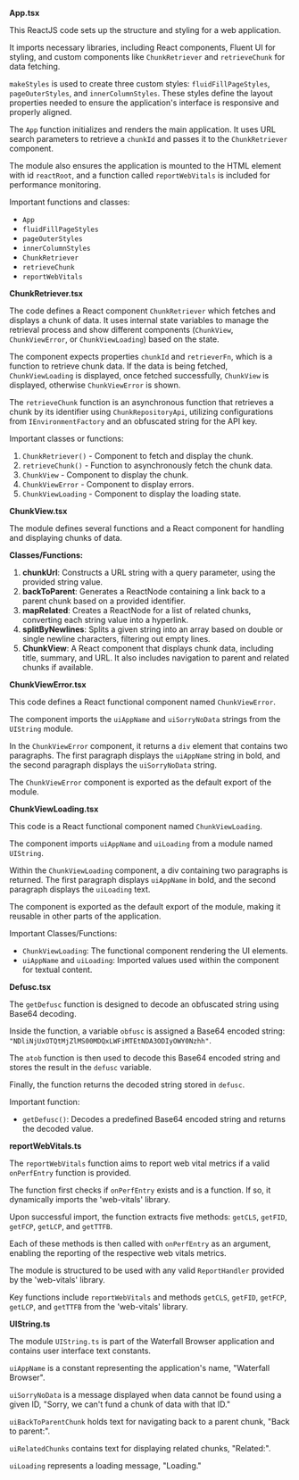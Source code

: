**App.tsx**

This ReactJS code sets up the structure and styling for a web application. 

It imports necessary libraries, including React components, Fluent UI for styling, and custom components like `ChunkRetriever` and `retrieveChunk` for data fetching. 

`makeStyles` is used to create three custom styles: `fluidFillPageStyles`, `pageOuterStyles`, and `innerColumnStyles`. These styles define the layout properties needed to ensure the application's interface is responsive and properly aligned.

The `App` function initializes and renders the main application. It uses URL search parameters to retrieve a `chunkId` and passes it to the `ChunkRetriever` component.

The module also ensures the application is mounted to the HTML element with id `reactRoot`, and a function called `reportWebVitals` is included for performance monitoring.

Important functions and classes:
- `App`
- `fluidFillPageStyles`
- `pageOuterStyles`
- `innerColumnStyles`
- `ChunkRetriever`
- `retrieveChunk`
- `reportWebVitals`

**ChunkRetriever.tsx**

The code defines a React component `ChunkRetriever` which fetches and displays a chunk of data. It uses internal state variables to manage the retrieval process and show different components (`ChunkView`, `ChunkViewError`, or `ChunkViewLoading`) based on the state.

The component expects properties `chunkId` and `retrieverFn`, which is a function to retrieve chunk data. If the data is being fetched, `ChunkViewLoading` is displayed, once fetched successfully, `ChunkView` is displayed, otherwise `ChunkViewError` is shown.

The `retrieveChunk` function is an asynchronous function that retrieves a chunk by its identifier using `ChunkRepositoryApi`, utilizing configurations from `IEnvironmentFactory` and an obfuscated string for the API key. 

Important classes or functions:
1. `ChunkRetriever()` - Component to fetch and display the chunk.
2. `retrieveChunk()` - Function to asynchronously fetch the chunk data.
3. `ChunkView` - Component to display the chunk.
4. `ChunkViewError` - Component to display errors.
5. `ChunkViewLoading` - Component to display the loading state.

**ChunkView.tsx**

The module defines several functions and a React component for handling and displaying chunks of data.

**Classes/Functions:**
1. **chunkUrl**: Constructs a URL string with a query parameter, using the provided string value.
2. **backToParent**: Generates a ReactNode containing a link back to a parent chunk based on a provided identifier.
3. **mapRelated**: Creates a ReactNode for a list of related chunks, converting each string value into a hyperlink.
4. **splitByNewlines**: Splits a given string into an array based on double or single newline characters, filtering out empty lines.
5. **ChunkView**: A React component that displays chunk data, including title, summary, and URL. It also includes navigation to parent and related chunks if available.

**ChunkViewError.tsx**

This code defines a React functional component named `ChunkViewError`.

The component imports the `uiAppName` and `uiSorryNoData` strings from the `UIString` module.

In the `ChunkViewError` component, it returns a `div` element that contains two paragraphs. The first paragraph displays the `uiAppName` string in bold, and the second paragraph displays the `uiSorryNoData` string.

The `ChunkViewError` component is exported as the default export of the module.

**ChunkViewLoading.tsx**

This code is a React functional component named `ChunkViewLoading`. 

The component imports `uiAppName` and `uiLoading` from a module named `UIString`.

Within the `ChunkViewLoading` component, a div containing two paragraphs is returned. The first paragraph displays `uiAppName` in bold, and the second paragraph displays the `uiLoading` text.

The component is exported as the default export of the module, making it reusable in other parts of the application.

Important Classes/Functions:
- `ChunkViewLoading`: The functional component rendering the UI elements.
- `uiAppName` and `uiLoading`: Imported values used within the component for textual content.

**Defusc.tsx**

The `getDefusc` function is designed to decode an obfuscated string using Base64 decoding.

Inside the function, a variable `obfusc` is assigned a Base64 encoded string: `"NDliNjUxOTQtMjZlMS00MDQxLWFiMTEtNDA3ODIyOWY0Nzhh"`.

The `atob` function is then used to decode this Base64 encoded string and stores the result in the `defusc` variable.

Finally, the function returns the decoded string stored in `defusc`. 

Important function:
- `getDefusc()`: Decodes a predefined Base64 encoded string and returns the decoded value.

**reportWebVitals.ts**

The `reportWebVitals` function aims to report web vital metrics if a valid `onPerfEntry` function is provided. 

The function first checks if `onPerfEntry` exists and is a function. If so, it dynamically imports the 'web-vitals' library.

Upon successful import, the function extracts five methods: `getCLS`, `getFID`, `getFCP`, `getLCP`, and `getTTFB`.

Each of these methods is then called with `onPerfEntry` as an argument, enabling the reporting of the respective web vitals metrics.

The module is structured to be used with any valid `ReportHandler` provided by the 'web-vitals' library.

Key functions include `reportWebVitals` and methods `getCLS`, `getFID`, `getFCP`, `getLCP`, and `getTTFB` from the 'web-vitals' library.

**UIString.ts**

The module `UIString.ts` is part of the Waterfall Browser application and contains user interface text constants.

`uiAppName` is a constant representing the application's name, "Waterfall Browser".

`uiSorryNoData` is a message displayed when data cannot be found using a given ID, "Sorry, we can't fund a chunk of data with that ID."

`uiBackToParentChunk` holds text for navigating back to a parent chunk, "Back to parent:".

`uiRelatedChunks` contains text for displaying related chunks, "Related:".

`uiLoading` represents a loading message, "Loading."

